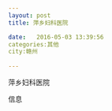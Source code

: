 ```yaml
--- 
layout: post 
title: 萍乡妇科医院

date:   2016-05-03 13:39:56 
categories:其他  
city:赣州
  
--- 
```

   
萍乡妇科医院

信息

